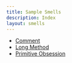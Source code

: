 ```yaml
---
title: Sample Smells
description: Index
layout: smells
---
```


- [Comment](comment)
- [Long Method](long_method)
- [Primitive Obsession](primitive_obsession)
